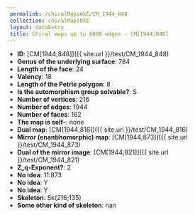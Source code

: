 ```yaml
--- 
 permalink: /chiralMaps6kE/CM_1944_848 
 collection: chiralMaps6kE
 layout: dataEntry
 title: Chiral maps up to 6000 edges - CM[1944;848]
---
```


- **ID**: [CM[1944;848]]({{ site.url }}/test/CM_1944_848)
- **Genus of the underlying surface**: 784
- **Length of the face**: 24
- **Valency**: 18
- **Length of the Petrie polygon**: 8
- **Is the automorphism group solvable?**: S
- **Number of vertices**: 216
- **Number of edges**: 1944
- **Number of faces**: 162
- **The map is self-**: none
- **Dual map**: [CM[1944;816]]({{ site.url }}/test/CM_1944_816)
- **Mirror (enantihomorphic) map**: [CM[1944;873]]({{ site.url }}/test/CM_1944_873)
- **Dual of the mirror image**: [CM[1944;821]]({{ site.url }}/test/CM_1944_821)
- **Z_q-Exponent?**: 2
- **No idea**:  11:873
- **No idea**: Y
- **No idea**: Y
- **Skeleton**: Sk(216;135)
- **Some other kind of skeleton**: nan
